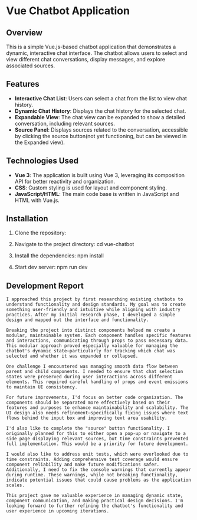 # Vue Chatbot Application

## Overview

This is a simple Vue.js-based chatbot application that demonstrates a dynamic, interactive chat interface. The chatbot allows users to select and view different chat conversations, display messages, and explore associated sources.



## Features

- **Interactive Chat List**: Users can select a chat from the list to view chat history.
- **Dynamic Chat History**: Displays the chat history for the selected chat.
- **Expandable View**: The chat view can be expanded to show a detailed conversation, including relevant sources.
- **Source Panel**: Displays sources related to the conversation, accessible by clicking the source button(not yet functioning, but can be viewed in the Expanded view).
  
## Technologies Used

- **Vue 3**: The application is built using Vue 3, leveraging its composition API for better reactivity and organization.
- **CSS**: Custom styling is used for layout and component styling.
- **JavaScript/HTML**: The main code base is written in JavaScript and HTML with Vue.js.

## Installation

1. Clone the repository:

2. Navigate to the project directory:
    cd vue-chatbot

3. Install the dependencies:
    npm install

4. Start dev server:
    npm run dev


## Development Report
    I approached this project by first researching existing chatbots to understand functionality and design standards. My goal was to create something user-friendly and intuitive while aligning with industry practices. After my initial research phase, I developed a simple design and mapped out the interface and functionality.

    Breaking the project into distinct components helped me create a modular, maintainable system. Each component handles specific features and interactions, communicating through props to pass necessary data. This modular approach proved especially valuable for managing the chatbot's dynamic state—particularly for tracking which chat was selected and whether it was expanded or collapsed.

    One challenge I encountered was managing smooth data flow between parent and child components. I needed to ensure that chat selection states were preserved during user interactions across different elements. This required careful handling of props and event emissions to maintain UI consistency.

    For future improvements, I'd focus on better code organization. The components should be separated more effectively based on their features and purposes to enhance maintainability and scalability. The UI design also needs refinement—specifically fixing issues where text flows behind the input box and improving text area usability.
    
    I'd also like to complete the "source" button functionality. I originally planned for this to either open a pop-up or navigate to a side page displaying relevant sources, but time constraints prevented full implementation. This would be a priority for future development.

    I would also like to address unit tests, which were overlooked due to time constraints. Adding comprehensive test coverage would ensure component reliability and make future modifications safer. Additionally, I need to fix the console warnings that currently appear during runtime. These warnings, while not breaking functionality, indicate potential issues that could cause problems as the application scales.

    This project gave me valuable experience in managing dynamic state, component communication, and making practical design decisions. I'm looking forward to further refining the chatbot's functionality and user experience in upcoming iterations.
